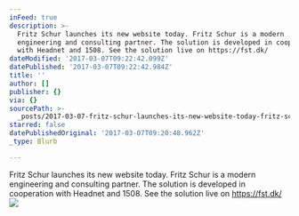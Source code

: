 ```yaml
---
inFeed: true
description: >-
  Fritz Schur launches its new website today. Fritz Schur is a modern
  engineering and consulting partner. The solution is developed in cooperation
  with Headnet and 1508. See the solution live on https://fst.dk/
dateModified: '2017-03-07T09:22:42.099Z'
datePublished: '2017-03-07T09:22:42.984Z'
title: ''
author: []
publisher: {}
via: {}
sourcePath: >-
  _posts/2017-03-07-fritz-schur-launches-its-new-website-today-fritz-schur-is-a.md
starred: false
datePublishedOriginal: '2017-03-07T09:20:48.962Z'
_type: Blurb

---
```

Fritz Schur launches its new website today. Fritz Schur is a modern engineering and consulting partner. The solution is developed in cooperation with Headnet and 1508\. See the solution live on https://fst.dk/
![](https://the-grid-user-content.s3-us-west-2.amazonaws.com/053f25e1-4c3e-4b49-8e5d-3a8533992b8e.png)